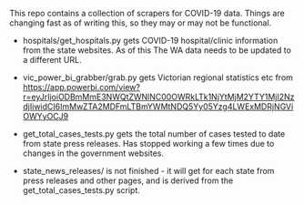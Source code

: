 This repo contains a collection of scrapers for COVID-19 data.
Things are changing fast as of writing this, so they may or 
may not be functional.

* hospitals/get_hospitals.py gets COVID-19 hospital/clinic information 
  from the state websites. As of this The WA data needs to be updated 
  to a different URL.
  
* vic_power_bi_grabber/grab.py gets Victorian regional statistics etc
  from https://app.powerbi.com/view?r=eyJrIjoiODBmMmE3NWQtZWNlNC00OWRkLTk1NjYtMjM2YTY1MjI2NzdjIiwidCI6ImMwZTA2MDFmLTBmYWMtNDQ5Yy05Yzg4LWExMDRjNGViOWYyOCJ9
  
* get_total_cases_tests.py gets the total number of cases tested to 
  date from state press releases. Has stopped working a few times
  due to changes in the government websites.
  
* state_news_releases/ is not finished - it will get for each 
  state from press releases and other pages, and is derived from the 
  get_total_cases_tests.py script.

